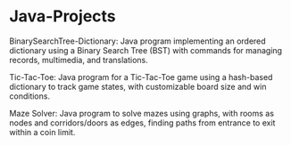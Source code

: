 # Java-Projects
BinarySearchTree-Dictionary: Java program implementing an ordered dictionary using a Binary Search Tree (BST) with commands for managing records, multimedia, and translations.

Tic-Tac-Toe: Java program for a Tic-Tac-Toe game using a hash-based dictionary to track game states, with customizable board size and win conditions.

Maze Solver: Java program to solve mazes using graphs, with rooms as nodes and corridors/doors as edges, finding paths from entrance to exit within a coin limit.

